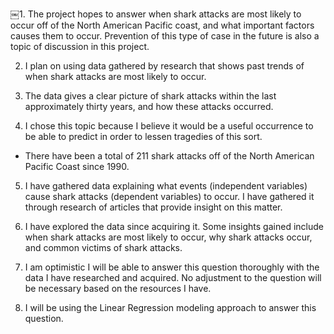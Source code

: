 ￼1.  The project hopes to answer when shark attacks are most likely to occur off of the North American Pacific coast, and what important factors causes them to occur.  Prevention of this type of case in the future is also a topic of discussion in this project.

2.  I plan on using data gathered by research that shows past trends of when shark attacks are most likely to occur.

3.  The data gives a clear picture of shark attacks within the last approximately thirty years, and how these attacks occurred.  

4.  I chose this topic because I believe it would be a useful occurrence to be able to predict in order to lessen tragedies of this sort.

- There have been a total of 211 shark attacks off of the North American Pacific Coast since 1990.

5.  I have gathered data explaining what events (independent variables) cause shark attacks (dependent variables) to occur.  I have gathered it through research of articles that provide insight on this matter.

6. I have explored the data since acquiring it.  Some insights gained include when shark attacks are most likely to occur, why shark attacks occur, and common victims of shark attacks.

7.  I am optimistic I will be able to answer this question thoroughly with the data I have researched and acquired.  No adjustment to the question will be necessary based on the resources I have.

8.  I will be using the Linear Regression modeling approach to answer this question.

